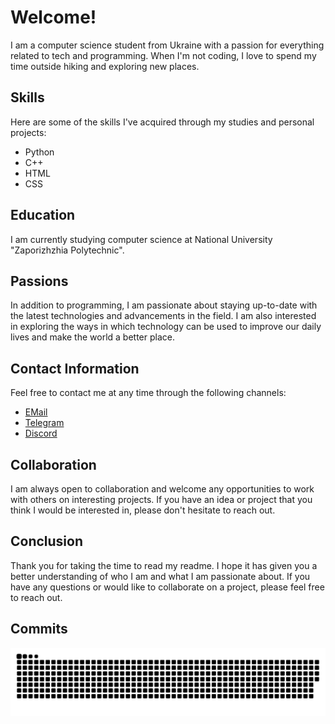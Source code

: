 # Welcome!

I am a computer science student from Ukraine with a passion for everything related to tech and programming. When I'm not coding, I love to spend my time outside hiking and exploring new places.

## Skills

Here are some of the skills I've acquired through my studies and personal projects:

- Python
- C++
- HTML
- CSS

## Education

I am currently studying computer science at National University "Zaporizhzhia Polytechnic".

## Passions

In addition to programming, I am passionate about staying up-to-date with the latest technologies and advancements in the field. I am also interested in exploring the ways in which technology can be used to improve our daily lives and make the world a better place.

## Contact Information

Feel free to contact me at any time through the following channels:

- [EMail](mailto:seesmwork@gmail.com)
- [Telegram](https://t.me/seesmof)
- [Discord](https://discordapp.com/users/289998109226958858)

## Collaboration

I am always open to collaboration and welcome any opportunities to work with others on interesting projects. If you have an idea or project that you think I would be interested in, please don't hesitate to reach out.

## Conclusion

Thank you for taking the time to read my readme. I hope it has given you a better understanding of who I am and what I am passionate about. If you have any questions or would like to collaborate on a project, please feel free to reach out.

## Commits

![snake gif](https://github.com/seesmof/seesmof/blob/output/github-contribution-grid-snake-dark.svg)
